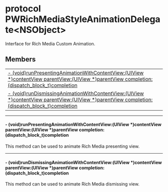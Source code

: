 
# <a name="heading"></a>protocol PWRichMediaStyleAnimationDelegate&lt;NSObject&gt;  
Interface for Rich Media Custom Animation. 
## Members  

<table>
	<tr>
		<td><a href="#1a5a05fe4332a8fc4d3d27fa0dcefafcaf">- (void)runPresentingAnimationWithContentView:(UIView *)contentView parentView:(UIView *)parentView completion:(dispatch_block_t)completion</a></td>
	</tr>
	<tr>
		<td><a href="#1abedb0a2a61bff863820dd4d170b7ec74">- (void)runDismissingAnimationWithContentView:(UIView *)contentView parentView:(UIView *)parentView completion:(dispatch_block_t)completion</a></td>
	</tr>
</table>


----------  
  

#### <a name="1a5a05fe4332a8fc4d3d27fa0dcefafcaf"></a>- (void)runPresentingAnimationWithContentView:(UIView \*)contentView parentView:(UIView \*)parentView completion:(dispatch\_block\_t)completion  
This method can be used to animate Rich Media presenting view. 

----------  
  

#### <a name="1abedb0a2a61bff863820dd4d170b7ec74"></a>- (void)runDismissingAnimationWithContentView:(UIView \*)contentView parentView:(UIView \*)parentView completion:(dispatch\_block\_t)completion  
This method can be used to animate Rich Media dismissing view. 
